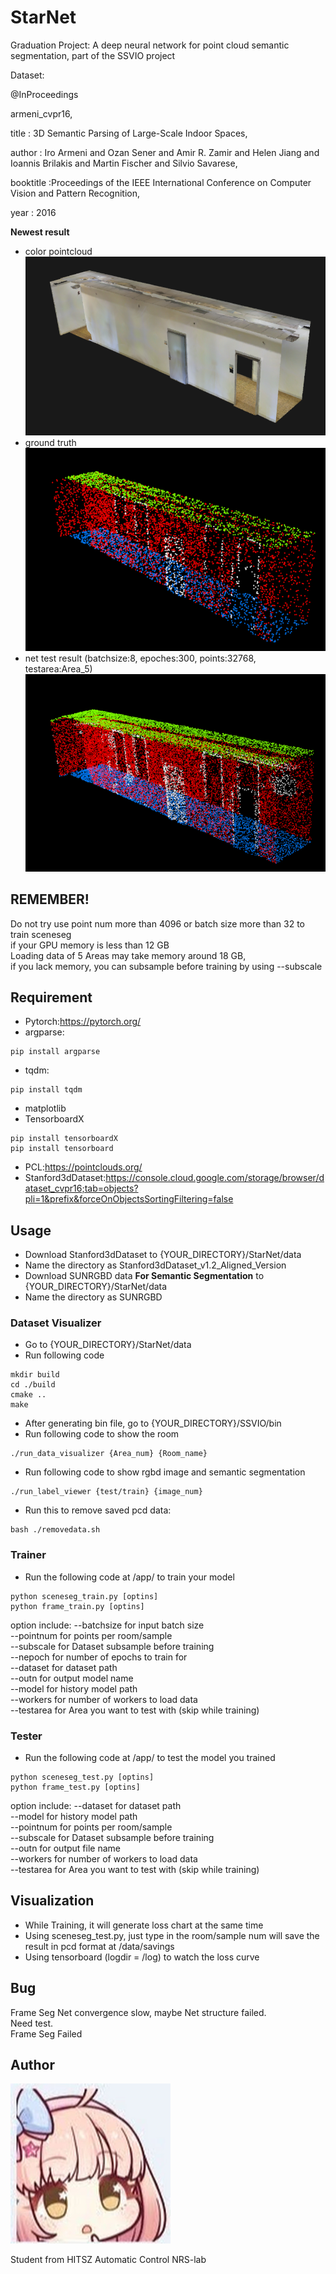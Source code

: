 # StarNet
Graduation Project: A deep neural network for point cloud semantic segmentation, part of the SSVIO project

Dataset:

@InProceedings

armeni_cvpr16,

title     : 3D Semantic Parsing of Large-Scale Indoor Spaces,

author    : Iro Armeni and Ozan Sener and Amir R. Zamir and Helen Jiang and Ioannis Brilakis and Martin Fischer and Silvio Savarese,

booktitle :Proceedings of the IEEE International Conference on Computer Vision and Pattern Recognition,

year      : 2016

**Newest result**

* color pointcloud  
![color.png](https://github.com/StarRealMan/StarNet/blob/main/images/color.png?raw=true)
* ground truth  
![gt.png](https://github.com/StarRealMan/StarNet/blob/main/images/gt.png?raw=true)
* net test result (batchsize:8, epoches:300, points:32768, testarea:Area_5)  
![test.png](https://github.com/StarRealMan/StarNet/blob/main/images/test.png?raw=true)

## REMEMBER!
Do not try use point num more than 4096 or batch size more than 32 to train sceneseg  
if your GPU memory is less than 12 GB  
Loading data of 5 Areas may take memory around 18 GB,  
if you lack memory, you can subsample before training by using --subscale

## Requirement
* Pytorch:<https://pytorch.org/>
* argparse:
```
pip install argparse
```
* tqdm:
```
pip install tqdm
```
* matplotlib
* TensorboardX
```
pip install tensorboardX
pip install tensorboard
```
* PCL:<https://pointclouds.org/>
* Stanford3dDataset:<https://console.cloud.google.com/storage/browser/dataset_cvpr16;tab=objects?pli=1&prefix&forceOnObjectsSortingFiltering=false>

## Usage

* Download Stanford3dDataset to {YOUR_DIRECTORY}/StarNet/data
* Name the directory as Stanford3dDataset_v1.2_Aligned_Version
* Download SUNRGBD data **For Semantic Segmentation** to {YOUR_DIRECTORY}/StarNet/data
* Name the directory as SUNRGBD

### Dataset Visualizer
* Go to {YOUR_DIRECTORY}/StarNet/data
* Run following code
```
mkdir build
cd ./build
cmake ..
make
```
* After generating bin file, go to {YOUR_DIRECTORY}/SSVIO/bin
* Run following code to show the room
```
./run_data_visualizer {Area_num} {Room_name}
```
* Run following code to show rgbd image and semantic segmentation
```
./run_label_viewer {test/train} {image_num}
```
* Run this to remove saved pcd data:
```
bash ./removedata.sh
```

### Trainer
* Run the following code at /app/ to train your model
```
python sceneseg_train.py [optins]
python frame_train.py [optins]
```
option include:
--batchsize for input batch size  
--pointnum for points per room/sample  
--subscale for Dataset subsample before training  
--nepoch for number of epochs to train for  
--dataset for dataset path  
--outn for output model name  
--model for history model path  
--workers for number of workers to load data  
--testarea for Area you want to test with (skip while training)

### Tester
* Run the following code at /app/ to test the model you trained
```
python sceneseg_test.py [optins]
python frame_test.py [optins]
```
option include:
--dataset for dataset path  
--model for history model path  
--pointnum for points per room/sample  
--subscale for Dataset subsample before training  
--outn for output file name  
--workers for number of workers to load data  
--testarea for Area you want to test with (skip while training)

## Visualization
* While Training, it will generate loss chart at the same time
* Using sceneseg_test.py, just type in the room/sample num will save the result in pcd format at /data/savings
* Using tensorboard (logdir = /log) to watch the loss curve

## Bug
Frame Seg Net convergence slow, maybe Net structure failed.  
Need test.  
Frame Seg Failed

## Author

![avatar.png](https://github.com/StarRealMan/StarNet/blob/main/images/avatar.png?raw=true)

Student from HITSZ Automatic Control NRS-lab